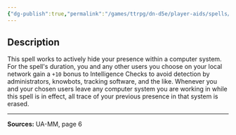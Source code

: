 ```yaml
---
{"dg-publish":true,"permalink":"/games/ttrpg/dn-d5e/player-aids/spells/level-2/digital-phantom-ua/","tags":["TTRPG/DND/5e","verbal","somatic","material","concentration","Spell"],"noteIcon":""}
---
```



## Description
This spell works to actively hide your presence within a computer system.
For the spell's duration, you and any other users you choose on your local network gain a `+10` bonus to Intelligence Checks to avoid detection by administrators, knowbots, tracking software, and the like.
Whenever you and your chosen users leave any computer system you are working in while this spell is in effect, all trace of your previous presence in that system is erased.

---

**Sources:** UA-MM, page 6
